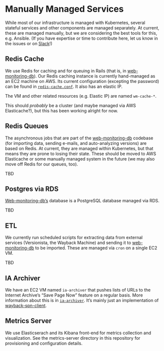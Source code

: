 # Manually Managed Services

While most of our infrastructure is managed with Kubernetes, several stateful services and other components are managed separately. At current, these are managed manually, but we are considering the best tools for this, e.g. Ansible. (If you have expertise or time to contribute here, let us know in the issues or on [Slack](https://archivers-slack.herokuapp.com/)!)


## Redis Cache

We use Redis for caching and for queuing in Rails (that is, in [web-monitoring-db][-db]). Our Redis caching instance is currently hand-managed as an EC2 machine on AWS. Its current configuration (excepting the password) can be found in [`redis-cache.conf`](./redis-cache.conf). It also has an elastic IP.

The VM and other related resources (e.g. Elastic IP) are named `wm-cache-*`.

This should *probably* be a cluster (and maybe managed via AWS Elasticache?), but this has been working alright for now.


## Redis Queues

The asynchronous jobs that are part of the [web-monitoring-db][-db] codebase (for importing data, sending e-mails, and auto-analyzing versions) are based on Redis. At current, they are managed within Kubernetes, but that means they are prone to losing their state. These should be moved to AWS Elasticache or some manually managed system in the future (we may also move off Redis for our queues, too).

TBD


## Postgres via RDS

[Web-monitoring-db’s][-db] database is a PostgreSQL database managed via RDS.

TBD


## ETL

We currently run scheduled scripts for extracting data from external services (Versionista, the Wayback Machine) and sending it to [web-monitoring-db][-db] to be imported. These are managed via `cron` on a single EC2 VM.

TBD


## IA Archiver

We have an EC2 VM named `ia-archiver` that pushes lists of URLs to the Internet Archive’s “Save Page Now” feature on a regular basis. More information about this is in [`ia-archiver`](./ia-archiver). It’s mainly just an implementation of [wayback-spn-client].


[-db]: https://github.com/edgi-govdata-archiving/web-monitoring-db
[wayback-spn-client]: https://github.com/Mr0grog/wayback-spn-client

## Metrics Server

We use Elasticserach and its Kibana front-end for metrics collection and
visualization. See the metrics-server directory in this repository for
provisioning and configuration details.
